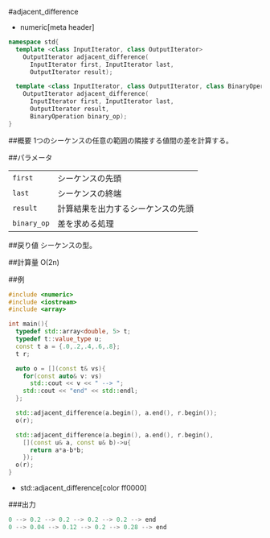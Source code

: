 #adjacent_difference
* numeric[meta header]

```cpp
namespace std{
  template <class InputIterator, class OutputIterator>
    OutputIterator adjacent_difference(
      InputIterator first, InputIterator last,
      OutputIterator result);

  template <class InputIterator, class OutputIterator, class BinaryOperation>
    OutputIterator adjacent_difference(
      InputIterator first, InputIterator last,
      OutputIterator result,
      BinaryOperation binary_op);
}
```

##概要
1つのシーケンスの任意の範囲の隣接する値間の差を計算する。


##パラメータ

| | |
|-----------|-----------------------------------------------------|
| `first` | シーケンスの先頭 |
| `last` | シーケンスの終端 |
| `result` | 計算結果を出力するシーケンスの先頭 |
| `binary_op` | 差を求める処理 |


##戻り値
シーケンスの型。


##計算量
Ο(2n)


##例
```cpp
#include <numeric>
#include <iostream>
#include <array>

int main(){
  typedef std::array<double, 5> t;
  typedef t::value_type u;
  const t a = {.0,.2,.4,.6,.8};
  t r;

  auto o = [](const t& vs){
    for(const auto& v: vs)
      std::cout << v << " --> ";
    std::cout << "end" << std::endl;
  };

  std::adjacent_difference(a.begin(), a.end(), r.begin());
  o(r);

  std::adjacent_difference(a.begin(), a.end(), r.begin(),
    [](const u& a, const u& b)->u{
      return a*a-b*b;
    });
  o(r);
}
```
* std::adjacent_difference[color ff0000]

###出力
```cpp
0 --> 0.2 --> 0.2 --> 0.2 --> 0.2 --> end
0 --> 0.04 --> 0.12 --> 0.2 --> 0.28 --> end
```

